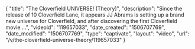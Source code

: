 {
    "title": "The Cloverfield UNIVERSE! (Theory)",
    "description": "Since the release of 10 Cloverfield Lane, it appears JJ Abrams is setting up a brand new universe for Cloverfield, and after discovering the first Cloverfield movie ...",
    "videoid": "119657033",
    "date_created": "1506707769",
    "date_modified": "1506707769",
    "type": "captivate",
    "layout": "video",
    "url": "\/v\/the-cloverfield-universe-theory\/119657033"
}